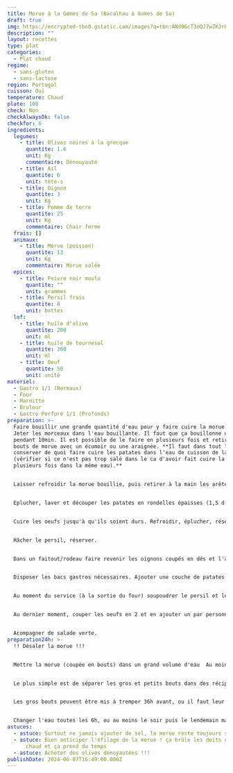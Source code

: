 ```yaml
---
title: Morue à la Gomes de Sa (Bacalhau à Gomes de Sa)
draft: true
img: https://encrypted-tbn0.gstatic.com/images?q=tbn:ANd9GcT3oQJ7wZKJrKtQXfowLHqcBs-9CQrTP33qjQ&s
description: ""
layout: recettes
type: plat
categories:
  - Plat chaud
regime:
  - sans-gluten
  - sans-lactose
region: Portugal
cuisson: Oui
temperature: Chaud
plate: 100
check: Non
checkAlwaysOk: false
checkfor: 6
ingredients:
  legumes:
    - title: Olives noires à la grecque
      quantite: 1.6
      unit: Kg
      commentaire: Dénouyauté
    - title: Ail
      quantite: 6
      unit: tête·s
    - title: Oignon
      quantite: 3
      unit: Kg
    - title: Pomme de terre
      quantite: 25
      unit: Kg
      commentaire: Chair ferme
  frais: []
  animaux:
    - title: Morue (poisson)
      quantite: 13
      unit: Kg
      commentaire: Morue salée
  epices:
    - title: Poivre noir moulu
      quantite: ""
      unit: grammes
    - title: Persil frais
      quantite: 8
      unit: bottes
  lof:
    - title: huile d'olive
      quantite: 200
      unit: ml
    - title: huile de tournesol
      quantite: 300
      unit: ml
    - title: Oeuf
      quantite: 50
      unit: unité
materiel:
  - Gastro 1/1 (Normaux)
  - Four
  - Marmitte
  - Bruleur
  - Gastro Perforé 1/1 (Profonds)
preparation: >-
  Faire bouillir une grande quantité d'eau pour y faire cuire la morue désalée.
  Jeter les morceaux dans l'eau bouillante. Il faut que ça bouillonne dedans
  pendant 10min. Il est possible de le faire en plusieurs fois et retirer les
  bouts de morue avec un écumoir ou une araignée. **Il faut dans tout les cas
  conserver de quoi faire cuire les patates dans l'eau de cuisson de la morue
  (vérifier si ce n'est pas trop salé dans le ca d'avoir fait cuire la morue en
  plusieurs fois dans la même eau).**


  Laisser refroidir la morue bouillie, puis retirer à la main les arêtes et la peau et éfiler la chair. ça colle, c'est long.


  Eplucher, laver et découper les patates en rondelles épaisses (1,5 d'épaisseur environ). Les rincer, plonger dans **un grand volume d'eau de cuisson de morue tiédie** et lancer le feu. Egouter quand il y a une cuisson ferme, pour que les rondelles restent entières (rincer à l'eau froide pour être tranquille).


  Cuire les oeufs jusqu'à qu'ils soient durs. Refroidir, éplucher, réserver. 


  Hâcher le persil, réserver.


  Dans un faitout/rodeau faire revenir les oignons coupés en dés et l'ail hâché. Ajouter le poivre. Ajouter la morue efilée et laisser le tout sur un feu doux pendant 10-15 minutes. 


  Disposer les bacs gastros nécessaires. Ajouter une couche de patates au fond, puis la morue avec les oignons et l'ail (répartir un peu partout). Mettre un filet d'huile d'olive dessus. Mettre au four pour griller tout ça, puis maintenir au chaud. 


  Au moment du service (à la sortie du four) soupoudrer le persil et les olives sur le plat.


  Au dernier moment, couper les oeufs en 2 et en ajouter un par personne dans l'assiette.


  Acompagner de salade verte.
preparation24h: >-
  !! Désaler la morue !!!


  Mettre la morue (coupée en bouts) dans un grand volume d'eau  Au moins 24h avant ! 


  Le plus simple est de séparer les gros et petits bouts dans des récipients différents.


  Les gros bouts peuvent être mis à tremper 36h avant, ou il faut leur changer l'eau plus souvent.


  Changer l'eau toutes les 6h, ou au moins le soir puis le lendemain matin.
astuces:
  - astuce: Surtout ne jamais ajouter de sel, la morue reste toujours salée
  - astuce: Bien anticiper l'éfilage de la morue ! ça brûle les doits quand c'est
      chaud et ça prend du temps
  - astuce: Acheter des olives dénoyautées !!!
publishDate: 2024-06-07T16:49:00.000Z
---
```

